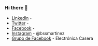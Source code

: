 ### Hi there 👋

- [LinkedIn] - 
- [Twitter] -
- [Facebook] - 
- [Instagram] - @bssmartinez
- [Grupo de Facebook] - Electrónica Casera

[LinkedIn]: <https://www.linkedin.com/in/brayan-steven/>
[Twitter]: <https://twitter.com/bssmartinez>
[Facebook]: <https://www.facebook.com/brayan.brayam>
[Instagram]: <https://www.instagram.com/bssmartinez/>
[Grupo de Facebook]: <https://www.facebook.com/groups/electronica.casera>
<!--
**MrCabrac/MrCabrac** is a ✨ _special_ ✨ repository because its `README.md` (this file) appears on your GitHub profile.

Here are some ideas to get you started:

- 🔭 I’m currently working on ...
- 🌱 I’m currently learning ...
- 👯 I’m looking to collaborate on ...
- 🤔 I’m looking for help with ...
- 💬 Ask me about ...
- 📫 How to reach me: ...
- 😄 Pronouns: ...
- ⚡ Fun fact: ...
-->

